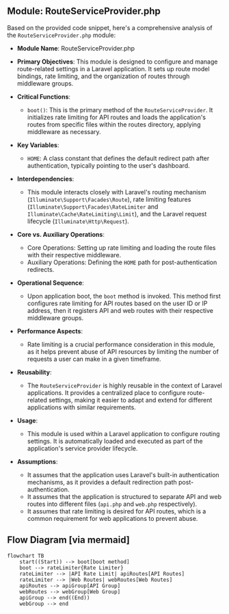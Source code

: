 ## Module: RouteServiceProvider.php
Based on the provided code snippet, here's a comprehensive analysis of the `RouteServiceProvider.php` module:

- **Module Name**: RouteServiceProvider.php

- **Primary Objectives**: This module is designed to configure and manage route-related settings in a Laravel application. It sets up route model bindings, rate limiting, and the organization of routes through middleware groups.

- **Critical Functions**:
  - `boot()`: This is the primary method of the `RouteServiceProvider`. It initializes rate limiting for API routes and loads the application's routes from specific files within the routes directory, applying middleware as necessary.

- **Key Variables**:
  - `HOME`: A class constant that defines the default redirect path after authentication, typically pointing to the user's dashboard.

- **Interdependencies**:
  - This module interacts closely with Laravel's routing mechanism (`Illuminate\Support\Facades\Route`), rate limiting features (`Illuminate\Support\Facades\RateLimiter` and `Illuminate\Cache\RateLimiting\Limit`), and the Laravel request lifecycle (`Illuminate\Http\Request`).

- **Core vs. Auxiliary Operations**:
  - Core Operations: Setting up rate limiting and loading the route files with their respective middleware.
  - Auxiliary Operations: Defining the `HOME` path for post-authentication redirects.

- **Operational Sequence**:
  - Upon application boot, the `boot` method is invoked. This method first configures rate limiting for API routes based on the user ID or IP address, then it registers API and web routes with their respective middleware groups.

- **Performance Aspects**:
  - Rate limiting is a crucial performance consideration in this module, as it helps prevent abuse of API resources by limiting the number of requests a user can make in a given timeframe.

- **Reusability**:
  - The `RouteServiceProvider` is highly reusable in the context of Laravel applications. It provides a centralized place to configure route-related settings, making it easier to adapt and extend for different applications with similar requirements.

- **Usage**:
  - This module is used within a Laravel application to configure routing settings. It is automatically loaded and executed as part of the application's service provider lifecycle.

- **Assumptions**:
  - It assumes that the application uses Laravel's built-in authentication mechanisms, as it provides a default redirection path post-authentication.
  - It assumes that the application is structured to separate API and web routes into different files (`api.php` and `web.php` respectively).
  - It assumes that rate limiting is desired for API routes, which is a common requirement for web applications to prevent abuse.
## Flow Diagram [via mermaid]
```mermaid
flowchart TB
    start((Start)) --> boot[boot method]
    boot --> rateLimiter{Rate Limiter}
    rateLimiter --> |API Rate Limit| apiRoutes[API Routes]
    rateLimiter --> |Web Routes| webRoutes[Web Routes]
    apiRoutes --> apiGroup[API Group]
    webRoutes --> webGroup[Web Group]
    apiGroup --> end((End))
    webGroup --> end
```
